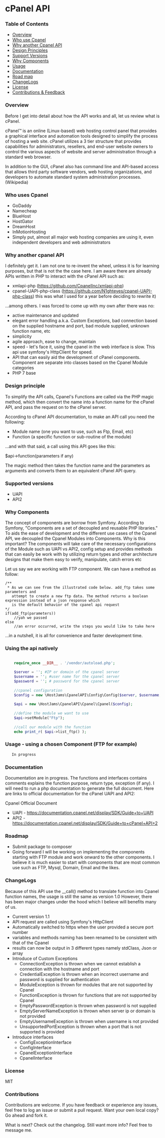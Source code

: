 # cPanel API

### Table of Contents
- [Overview](#overview)
- [Who use Cpanel](#who-uses-cpanel)
- [Why another Cpanel API](#why-another-cpanel-api)
- [Design Principles](#design-principle)
- [Support Versions](#supported-versions)
- [Why Components](#why-components)
- [Usage](#using-the-api-natively)
- [Documentation](#documentation)
- [Road map](#roadmap)
- [ChangeLogs](#changelogs)
- [License](#license)
- [Contributions & Feedback](#contributions)

### Overview

Before I get into detail about how the API works and all, let us review what is cPanel. 

cPanel™ is an online (Linux-based) web hosting control panel that provides a graphical interface and automation tools designed to simplify the process of hosting a web site. cPanel utilizes a 3 tier structure that provides capabilities for administrators, resellers, and end-user website owners to control the various aspects of website and server administration through a standard web browser.

In addition to the GUI, cPanel also has command line and API-based access that allows third party software vendors, web hosting organizations, and developers to automate standard system administration processes. (Wikipedia)

### Who uses Cpanel
- GoDaddy
- Namecheap
- BlueHost
- HostGator
- DreamHost
- InMotionHosting
- Simply put, almost all major web hosting companies are using it, even independent developers and web administrators

### Why another cpanel API

I definitely get it. I am not one to re-invent the wheel, unless it is for learning purposes, but that is not the
the case here. I am aware there are already APIs written in PHP to interact with the cPanel API such as:

- xmlapi-php (https://github.com/CpanelInc/xmlapi-php)
- cpanel-UAPI-php-class (https://github.com/N1ghteyes/cpanel-UAPI-php-class) this was what I used for a year before
deciding to rewrite it)

...among others. I was forced to come up with my own after there was no:
- active maintenance and updated
- elegant error handling a.k.a. Custom Exceptions, bad connection based on the supplied hostname and port, bad module supplied, unknown function name, etc
- simplicity 
- agile approach, ease to change, maintain
- speed - let's face it, using the cpanel in the web interface is slow. This api use symfony's HttpClient for speed.
- API that can easily aid the development of cPanel components. Component are separate into classes based on the Cpanel Module categories
- PHP 7 base

### Design principle

To simplify the API calls, Cpanel's Functions are called via the PHP magic method, which then convert
the name into a function name for the cPanel API, and pass the request on to the cPanel server.

According to cPanel API documentation, to make an API call you need the following:

- Module name (one you want to use, such as Ftp, Email, etc)
- Function (a specific function or sub-routine of the module)

...and with that said, a call using this API goes like this:

$api->function(parameters if any)

The magic method then takes the function name and the parameters as arguments and
converts them to an equivalent cPanel API query.

### Supported versions

 - UAPI
 - API2
 
 ### Why Components
 The concept of components are borrow from Symfony. According to Symfony, "Components are a set of decoupled and reusable 
 PHP libraries." To aids the ease of development and the different use cases of the Cpanel API, we decoupled the Cpanel
 Modules into Components. Why is this important? The components will take care of the necessary configurations of the Module
 such as UAPI vs API2, config setup and provides methods that can easily be work with by utilizing return types and other 
 architecture designs that make them easy to verify, manipulate, catch errors etc
 
Let us say we are working with FTP component. We can have a method as follow:
 
    /**
     * As we can see from the illustrated code below. add_ftp takes some parameters and
       attempt to create a new ftp data. The method returns a boolean expression instead of a json response which
       is the default behavior of the cpanel api request
    */
    if(add_ftp(parameters))
        //yah we passed
    else
        //an error occurred, write the steps you would like to take here

...in a nutshell, it is all for convenience and faster development time.

### Using the api natively

```php

    require_once __DIR__ . '/vendor/autoload.php';
    
    $server = ''; #IP or domain of the cpanel server
    $username = ''; #user name for the cpanel server
    $password = ''; # password for the cpanel server
    
    //cpanel configuration
    $config = new \HostJams\CpanelAPI\Config\Config($server, $username, $password);
    
    $api = new \HostJams\CpanelAPI\Cpanel\Cpanel($config);
    
    //define the module we want to use
    $api->setModule("Ftp");
    
    //call our module with the function
    echo print_r( $api->list_ftp() );
```

### Usage - using a chosen Component (FTP for example)

```php
   In progress
```

### Documentation

Documentation are in progress. The functions and interfaces contains comments explains the function purpose, return type,
exception (if any). I will need to run a php documentation to generate the full document.
Here are links to official documentation for the cPanel UAPI and API2:

Cpanel Official Document
- UAPI - https://documentation.cpanel.net/display/SDK/Guide+to+UAPI
- API2 - https://documentation.cpanel.net/display/SDK/Guide+to+cPanel+API+2

### Roadmap
- Submit package to composer
- Going forward I will be working on implementing the components starting with FTP module and work onward to the other components.
I believe it is much easier to start with components that are most common use such as FTP, Mysql, Domain, Email and the
likes.

### ChangeLogs
Because of this API use the __call() method to translate function into Cpanel function names, the usage is still the same
as version 1.0 However, there has been major changes under the hood which I believe will benefits many of us.

- Current version 1.1
- API request are called using Symfony's HttpClient
- Automatically switched to https when the user provided a secure port number
- variables and methods naming has been renamed to be consistent with that of the Cpanel
- results can now be output in 3 different types namely stdClass, Json or array
- Introduce of Custom Exceptions
    - ConnectionException is thrown when we cannot establish a connection with the hostname and port
    - CredentialException is thrown when an incorrect username and password is supplied for authentication
    - ModuleException is thrown for modules that are not supported by Cpanel
    - FunctionException is thrown for functions that are not supported by Cpanel
    - EmptyPasswordException is thrown when password is not supplied
    - EmptyServerNameException is thrown when server ip or domain is not provided
    - EmptyUsernameException is thrown when username is not provided
    - UnsupportedPortException is thrown when a port that is not supported is provided
 - Introduce interfaces
    - ConfigExceptionInterface
    - ConfigInterface
    - CpanelExceptionInterface
    - CpanelInterface

### License

MIT

### Contributions

Contributions are welcome. If you have feedback or experience any issues, feel free to log an issue or submit a pull request.
Want your own local copy? Go ahead and fork it.

What is next? Check out the changelog. Still want more info? Feel free to message me.



